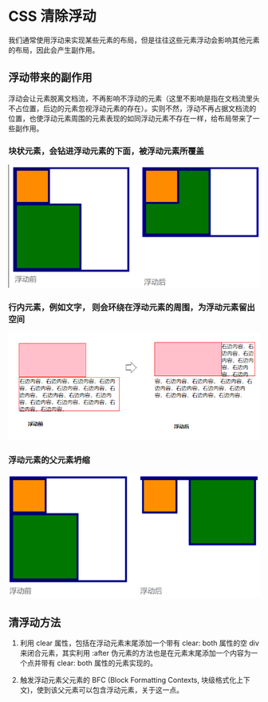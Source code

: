 # CSS 清除浮动

我们通常使用浮动来实现某些元素的布局，但是往往这些元素浮动会影响其他元素的布局，因此会产生副作用。

## 浮动带来的副作用

浮动会让元素脱离文档流，不再影响不浮动的元素（这里不影响是指在文档流里头不占位置，后边的元素忽视浮动元素的存在）。实则不然，浮动不再占据文档流的位置，也使浮动元素周围的元素表现的如同浮动元素不存在一样，给布局带来了一些副作用。

### 块状元素，会钻进浮动元素的下面，被浮动元素所覆盖

![](./image/Snipaste_2022-04-04_16-59-00.png)

### 行内元素，例如文字， 则会环绕在浮动元素的周围，为浮动元素留出空间

![](./image/Snipaste_2022-04-04_17-06-13.png)

### 浮动元素的父元素坍缩

![](./image/Snipaste_2022-04-04_17-10-26.png)

## 清浮动方法

1. 利用 clear 属性，包括在浮动元素末尾添加一个带有 clear: both 属性的空 div 来闭合元素，其实利用 :after 伪元素的方法也是在元素末尾添加一个内容为一个点并带有 clear: both 属性的元素实现的。

2. 触发浮动元素父元素的 BFC (Block Formatting Contexts, 块级格式化上下文)，使到该父元素可以包含浮动元素，关于这一点。
